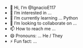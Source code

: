 - 👋 Hi, I’m @IgnacioE117
- 👀 I’m interested in ...
- 🌱 I’m currently learning ... Python
- 💞️ I’m looking to collaborate on ...
- 📫 How to reach me ...
- 😄 Pronouns: ... He / They
- ⚡ Fun fact: ...

<!---
IgnacioE117/IgnacioE117 is a ✨ special ✨ repository because its `README.md` (this file) appears on your GitHub profile.
You can click the Preview link to take a look at your changes.
--->
